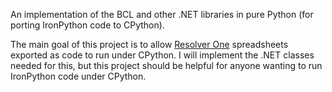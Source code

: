An implementation of the BCL and other .NET libraries in pure Python (for porting IronPython code to CPython).

The main goal of this project is to allow [Resolver One](http://www.resolversystems.com) spreadsheets exported as code to run under CPython. I will implement the .NET classes needed for this, but this project should be helpful for anyone wanting to run IronPython code under CPython.
